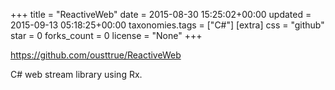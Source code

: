 +++
title = "ReactiveWeb"
date = 2015-08-30 15:25:02+00:00
updated = 2015-09-13 05:18:25+00:00
taxonomies.tags = ["C#"]
[extra]
css = "github"
star = 0
forks_count = 0
license = "None"
+++

<https://github.com/ousttrue/ReactiveWeb>

C# web stream library using Rx.

